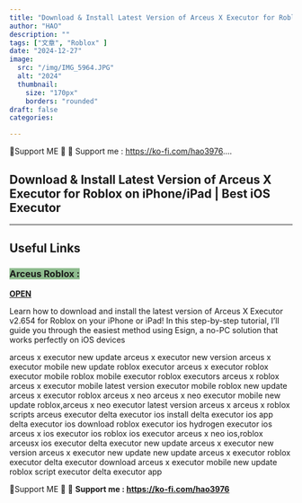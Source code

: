 ```yaml
---
title: "Download & Install Latest Version of Arceus X Executor for Roblox on iPhone/iPad | Best iOS Executor"
author: "HAO"
description: ""
tags: ["文章", "Roblox" ]
date: "2024-12-27"
image:
  src: "/img/IMG_5964.JPG"
  alt: "2024"
  thumbnail:
    size: "170px"
    borders: "rounded"
draft: false
categories:

---
```


🤝Support ME 🤝
💸 Support me : https://ko-fi.com/hao3976....
<!--more-->

## **Download & Install Latest Version of Arceus X Executor for Roblox on iPhone/iPad | Best iOS Executor**

---

## **Useful Links**

### **<font style="background: darkseagreen"> Arceus Roblox : </font>**
**[OPEN](https://www.mediafire.com/file/706lclgwmydr85z/Arceus_2.654.464_1734121057.ipa/file)**

Learn how to download and install the latest version of Arceus X Executor v2.654 for Roblox on your iPhone or iPad! In this step-by-step tutorial, I’ll guide you through the easiest method using Esign, a no-PC solution that works perfectly on iOS devices

arceus x executor new update
arceus x executor new version
arceus x executor mobile new update
roblox executor
arceus x executor
roblox executor mobile
roblox mobile executor
roblox executors
arceus x roblox
arceus x executor mobile latest version
executor mobile roblox
new update arceus x executor
roblox arceus x neo
arceus x neo executor mobile new update
roblox,arceus x neo executor latest version
arceus x
arceus x roblox scripts
arceus executor
delta executor ios install
delta executor ios app
delta executor ios download
roblox executor ios
hydrogen executor ios
arceus x ios
executor ios
roblox ios executor
arceus x neo ios,roblox arceusx ios executor
delta executor new update
arceus x executor new version
arceus x executor new update
new update arceus x executor
roblox executor
delta executor download
arceus x executor mobile new update
roblox script executor
delta executor app

🤝Support ME 🤝
💸 **Support me : https://ko-fi.com/hao3976**
